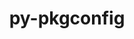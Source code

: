 ---
title: "py-pkgconfig"
layout: cache
categories: [package, develop-2024-11-24]
meta: {"versions": ["1.5.5"], "compilers": ["apple-clang@=15.0.0", "gcc@=11.1.0", "gcc@=11.4.0", "gcc@=13.2.0", "gcc@=9.4.0", "oneapi@=2024.2.1"], "oss": ["ubuntu20.04", "ubuntu22.04", "ubuntu24.04", "ventura"], "platforms": ["darwin", "linux"], "targets": ["aarch64", "neoverse_v1", "neoverse_v2", "ppc64le", "x86_64_v3"], "stacks": ["data-vis-sdk", "e4s", "e4s-neoverse-v2", "e4s-neoverse_v1", "e4s-oneapi", "e4s-power", "ml-darwin-aarch64-mps", "ml-linux-aarch64-cpu", "ml-linux-aarch64-cuda", "ml-linux-x86_64-cpu", "ml-linux-x86_64-cuda", "ml-linux-x86_64-rocm", "root"], "num_specs": 15, "num_specs_by_stack": {"root": 15, "ml-darwin-aarch64-mps": 1, "e4s-power": 2, "data-vis-sdk": 1, "e4s-neoverse_v1": 2, "e4s-neoverse-v2": 2, "e4s": 2, "e4s-oneapi": 3, "ml-linux-aarch64-cuda": 1, "ml-linux-aarch64-cpu": 1, "ml-linux-x86_64-rocm": 1, "ml-linux-x86_64-cpu": 1, "ml-linux-x86_64-cuda": 1}}
spec_details: [{"hash": "6whs2mdoqs36252wtyxx5lc6p4mop4re", "compiler": "apple-clang@=15.0.0", "versions": ["1.5.5"], "os": "ventura", "platform": "darwin", "target": "aarch64", "variants": ["build_system=python_pip"], "stacks": ["root", "ml-darwin-aarch64-mps"], "size": "-", "tarball": "https://binaries.spack.io/develop-2024-11-24/build_cache/darwin-ventura-aarch64/apple-clang-15.0.0/py-pkgconfig-1.5.5/darwin-ventura-aarch64-apple-clang-15.0.0-py-pkgconfig-1.5.5-6whs2mdoqs36252wtyxx5lc6p4mop4re.spack"}, {"hash": "wsyeew3odi4qdq5kfkksnruq7dmaidqx", "compiler": "gcc@=9.4.0", "versions": ["1.5.5"], "os": "ubuntu20.04", "platform": "linux", "target": "ppc64le", "variants": ["build_system=python_pip"], "stacks": ["e4s-power", "root"], "size": "-", "tarball": "https://binaries.spack.io/develop-2024-11-24/build_cache/linux-ubuntu20.04-ppc64le/gcc-9.4.0/py-pkgconfig-1.5.5/linux-ubuntu20.04-ppc64le-gcc-9.4.0-py-pkgconfig-1.5.5-wsyeew3odi4qdq5kfkksnruq7dmaidqx.spack"}, {"hash": "xt6p4hyabj7jfg4krul3nk5jxt6rbs4v", "compiler": "gcc@=9.4.0", "versions": ["1.5.5"], "os": "ubuntu20.04", "platform": "linux", "target": "ppc64le", "variants": ["build_system=python_pip"], "stacks": ["e4s-power", "root"], "size": "-", "tarball": "https://binaries.spack.io/develop-2024-11-24/build_cache/linux-ubuntu20.04-ppc64le/gcc-9.4.0/py-pkgconfig-1.5.5/linux-ubuntu20.04-ppc64le-gcc-9.4.0-py-pkgconfig-1.5.5-xt6p4hyabj7jfg4krul3nk5jxt6rbs4v.spack"}, {"hash": "lmarbifgixrfpzbx7issi5gn2vkt2qud", "compiler": "gcc@=11.1.0", "versions": ["1.5.5"], "os": "ubuntu20.04", "platform": "linux", "target": "x86_64_v3", "variants": ["build_system=python_pip"], "stacks": ["data-vis-sdk", "root"], "size": "-", "tarball": "https://binaries.spack.io/develop-2024-11-24/build_cache/linux-ubuntu20.04-x86_64_v3/gcc-11.1.0/py-pkgconfig-1.5.5/linux-ubuntu20.04-x86_64_v3-gcc-11.1.0-py-pkgconfig-1.5.5-lmarbifgixrfpzbx7issi5gn2vkt2qud.spack"}, {"hash": "mucd2hhiylhps25fyru2nzgkjxlyjjo2", "compiler": "gcc@=11.4.0", "versions": ["1.5.5"], "os": "ubuntu22.04", "platform": "linux", "target": "neoverse_v1", "variants": ["build_system=python_pip"], "stacks": ["e4s-neoverse_v1", "root"], "size": "-", "tarball": "https://binaries.spack.io/develop-2024-11-24/build_cache/linux-ubuntu22.04-neoverse_v1/gcc-11.4.0/py-pkgconfig-1.5.5/linux-ubuntu22.04-neoverse_v1-gcc-11.4.0-py-pkgconfig-1.5.5-mucd2hhiylhps25fyru2nzgkjxlyjjo2.spack"}, {"hash": "nw5kmutmtroyw7bu7em45bg5kbpezzcf", "compiler": "gcc@=11.4.0", "versions": ["1.5.5"], "os": "ubuntu22.04", "platform": "linux", "target": "neoverse_v1", "variants": ["build_system=python_pip"], "stacks": ["e4s-neoverse_v1", "root"], "size": "-", "tarball": "https://binaries.spack.io/develop-2024-11-24/build_cache/linux-ubuntu22.04-neoverse_v1/gcc-11.4.0/py-pkgconfig-1.5.5/linux-ubuntu22.04-neoverse_v1-gcc-11.4.0-py-pkgconfig-1.5.5-nw5kmutmtroyw7bu7em45bg5kbpezzcf.spack"}, {"hash": "rigxed7oyoeb5mc2uzq4hn75oo47hwhg", "compiler": "gcc@=11.4.0", "versions": ["1.5.5"], "os": "ubuntu22.04", "platform": "linux", "target": "neoverse_v2", "variants": ["build_system=python_pip"], "stacks": ["e4s-neoverse-v2", "root"], "size": "-", "tarball": "https://binaries.spack.io/develop-2024-11-24/build_cache/linux-ubuntu22.04-neoverse_v2/gcc-11.4.0/py-pkgconfig-1.5.5/linux-ubuntu22.04-neoverse_v2-gcc-11.4.0-py-pkgconfig-1.5.5-rigxed7oyoeb5mc2uzq4hn75oo47hwhg.spack"}, {"hash": "yhsubgxgctpbdvwmf3mchpplr7hlf2zh", "compiler": "gcc@=11.4.0", "versions": ["1.5.5"], "os": "ubuntu22.04", "platform": "linux", "target": "neoverse_v2", "variants": ["build_system=python_pip"], "stacks": ["e4s-neoverse-v2", "root"], "size": "-", "tarball": "https://binaries.spack.io/develop-2024-11-24/build_cache/linux-ubuntu22.04-neoverse_v2/gcc-11.4.0/py-pkgconfig-1.5.5/linux-ubuntu22.04-neoverse_v2-gcc-11.4.0-py-pkgconfig-1.5.5-yhsubgxgctpbdvwmf3mchpplr7hlf2zh.spack"}, {"hash": "kn7d6cag5izns2ta56odshstfbr6oegn", "compiler": "gcc@=11.4.0", "versions": ["1.5.5"], "os": "ubuntu22.04", "platform": "linux", "target": "x86_64_v3", "variants": ["build_system=python_pip"], "stacks": ["e4s", "root"], "size": "-", "tarball": "https://binaries.spack.io/develop-2024-11-24/build_cache/linux-ubuntu22.04-x86_64_v3/gcc-11.4.0/py-pkgconfig-1.5.5/linux-ubuntu22.04-x86_64_v3-gcc-11.4.0-py-pkgconfig-1.5.5-kn7d6cag5izns2ta56odshstfbr6oegn.spack"}, {"hash": "anpkrujp47kq2uka3pa7frjsjprqzgg7", "compiler": "gcc@=11.4.0", "versions": ["1.5.5"], "os": "ubuntu22.04", "platform": "linux", "target": "x86_64_v3", "variants": ["build_system=python_pip"], "stacks": ["e4s", "root"], "size": "-", "tarball": "https://binaries.spack.io/develop-2024-11-24/build_cache/linux-ubuntu22.04-x86_64_v3/gcc-11.4.0/py-pkgconfig-1.5.5/linux-ubuntu22.04-x86_64_v3-gcc-11.4.0-py-pkgconfig-1.5.5-anpkrujp47kq2uka3pa7frjsjprqzgg7.spack"}, {"hash": "u37d6fbxkgup6wx6ogvpashsrtwikuk7", "compiler": "oneapi@=2024.2.1", "versions": ["1.5.5"], "os": "ubuntu22.04", "platform": "linux", "target": "x86_64_v3", "variants": ["build_system=python_pip"], "stacks": ["e4s-oneapi", "root"], "size": "-", "tarball": "https://binaries.spack.io/develop-2024-11-24/build_cache/linux-ubuntu22.04-x86_64_v3/oneapi-2024.2.1/py-pkgconfig-1.5.5/linux-ubuntu22.04-x86_64_v3-oneapi-2024.2.1-py-pkgconfig-1.5.5-u37d6fbxkgup6wx6ogvpashsrtwikuk7.spack"}, {"hash": "qr3ysokm36ubwaofa4e2odm2m3or4in7", "compiler": "oneapi@=2024.2.1", "versions": ["1.5.5"], "os": "ubuntu22.04", "platform": "linux", "target": "x86_64_v3", "variants": ["build_system=python_pip"], "stacks": ["e4s-oneapi", "root"], "size": "-", "tarball": "https://binaries.spack.io/develop-2024-11-24/build_cache/linux-ubuntu22.04-x86_64_v3/oneapi-2024.2.1/py-pkgconfig-1.5.5/linux-ubuntu22.04-x86_64_v3-oneapi-2024.2.1-py-pkgconfig-1.5.5-qr3ysokm36ubwaofa4e2odm2m3or4in7.spack"}, {"hash": "gzkeext6a2h55y67gfsdpjvnyhvuuzps", "compiler": "oneapi@=2024.2.1", "versions": ["1.5.5"], "os": "ubuntu22.04", "platform": "linux", "target": "x86_64_v3", "variants": ["build_system=python_pip"], "stacks": ["e4s-oneapi", "root"], "size": "-", "tarball": "https://binaries.spack.io/develop-2024-11-24/build_cache/linux-ubuntu22.04-x86_64_v3/oneapi-2024.2.1/py-pkgconfig-1.5.5/linux-ubuntu22.04-x86_64_v3-oneapi-2024.2.1-py-pkgconfig-1.5.5-gzkeext6a2h55y67gfsdpjvnyhvuuzps.spack"}, {"hash": "zq6a3htbek6gyj6gojnf73lncevhrxkz", "compiler": "gcc@=13.2.0", "versions": ["1.5.5"], "os": "ubuntu24.04", "platform": "linux", "target": "aarch64", "variants": ["build_system=python_pip"], "stacks": ["ml-linux-aarch64-cuda", "root", "ml-linux-aarch64-cpu"], "size": "-", "tarball": "https://binaries.spack.io/develop-2024-11-24/build_cache/linux-ubuntu24.04-aarch64/gcc-13.2.0/py-pkgconfig-1.5.5/linux-ubuntu24.04-aarch64-gcc-13.2.0-py-pkgconfig-1.5.5-zq6a3htbek6gyj6gojnf73lncevhrxkz.spack"}, {"hash": "cjr3fhap4hqseqg722iho5xh3owd26sa", "compiler": "gcc@=13.2.0", "versions": ["1.5.5"], "os": "ubuntu24.04", "platform": "linux", "target": "x86_64_v3", "variants": ["build_system=python_pip"], "stacks": ["ml-linux-x86_64-rocm", "ml-linux-x86_64-cpu", "root", "ml-linux-x86_64-cuda"], "size": "-", "tarball": "https://binaries.spack.io/develop-2024-11-24/build_cache/linux-ubuntu24.04-x86_64_v3/gcc-13.2.0/py-pkgconfig-1.5.5/linux-ubuntu24.04-x86_64_v3-gcc-13.2.0-py-pkgconfig-1.5.5-cjr3fhap4hqseqg722iho5xh3owd26sa.spack"}]
---